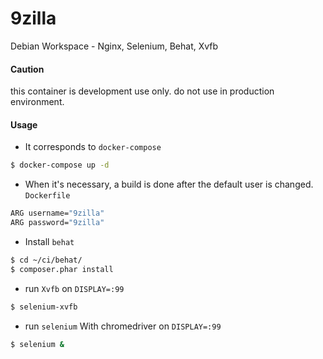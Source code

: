 # 9zilla
Debian Workspace - Nginx, Selenium, Behat, Xvfb

#### Caution
this container is development use only. do not use in production environment.

#### Usage
* It corresponds to `docker-compose`

``` sh
$ docker-compose up -d
```

* When it's necessary, a build is done after the default user is changed. `Dockerfile`

``` sh
ARG username="9zilla"
ARG password="9zilla"
```

* Install `behat`

``` sh
$ cd ~/ci/behat/
$ composer.phar install
```

* run `Xvfb` on `DISPLAY=:99`

``` sh
$ selenium-xvfb
```

* run `selenium` With chromedriver on `DISPLAY=:99`

``` sh
$ selenium &
```

